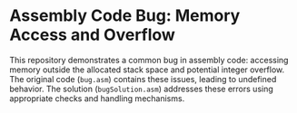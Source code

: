 # Assembly Code Bug: Memory Access and Overflow

This repository demonstrates a common bug in assembly code: accessing memory outside the allocated stack space and potential integer overflow.  The original code (`bug.asm`) contains these issues, leading to undefined behavior.  The solution (`bugSolution.asm`) addresses these errors using appropriate checks and handling mechanisms.